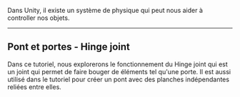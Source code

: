 

Dans Unity, il existe un système de physique qui peut nous aider à controller nos objets.   


***  

## Pont et portes - Hinge joint

Dans ce tutoriel, nous explorerons le fonctionnement du Hinge joint qui est un joint qui permet de faire bouger de éléments tel qu'une porte. Il est aussi utilisé dans le tutoriel pour créer un pont avec des planches indépendantes reliées entre elles.   
<youtube src="P0reCAMHNrY"></youtube>